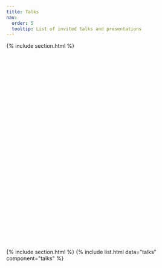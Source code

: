 ```yaml
---
title: Talks
nav:
  order: 5
  tooltip: List of invited talks and presentations
---
```



{% include section.html %}

<div id="talk-map" style="height: 500px; width: 100%;"></div>

<script>
    // Function to format the date to "MMM YY"
function formatDate(dateString) {
    const options = { year: '2-digit', month: 'short' };
    const date = new Date(dateString);
    return date.toLocaleDateString(undefined, options); // e.g., "Jan 24"
}

// Initialize the map
var map = L.map('talk-map').setView([20.0, 0.0], 2); // Centered on the world map

// Add the tile layer (map layer)
L.tileLayer('https://{s}.tile.openstreetmap.org/{z}/{x}/{y}.png', {
    maxZoom: 18,
    attribution: '© OpenStreetMap contributors'
}).addTo(map);

// Add the locations from the YAML data
var locations = {{ site.data.talks | jsonify }};

locations.forEach(function(location) {
    if (location.latitude && location.longitude) { // Ensure coordinates exist
        var marker = L.marker([location.latitude, location.longitude]).addTo(map);

        // Create the popup content with the required fields
        var popupContent = "<b>" + location.name + "</b><br>" +
                           location.location + "<br>" +
                           formatDate(location.date); // Format the date

        // Add the 'etc' field only if it exists
        if (location.etc) {
            popupContent += "<br>" + location.etc;
        }

        // Bind the popup to the marker
        marker.bindPopup(popupContent);
    }
});
</script>




{% include section.html %}
{% include list.html data="talks" component="talks" %}

